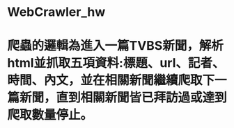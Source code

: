 # WebCrawler_hw
# 爬蟲的邏輯為進入一篇TVBS新聞，解析html並抓取五項資料:標題、url、記者、時間、內文，並在相關新聞繼續爬取下一篇新聞，直到相關新聞皆已拜訪過或達到爬取數量停止。
